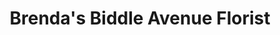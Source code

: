 ---
title: "Brenda's Biddle Avenue Florist"
url: /wyandotte/brendas-biddle-avenue-florist/
shop: Blumen
---